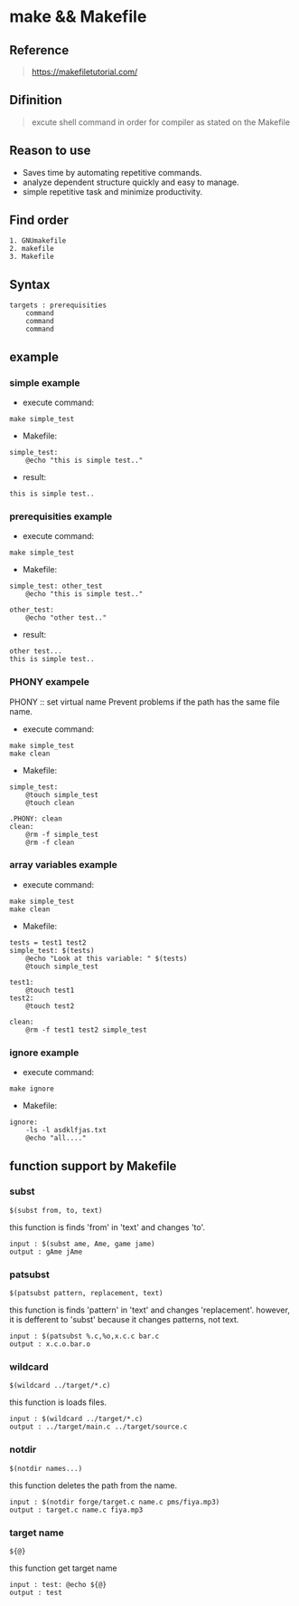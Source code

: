# make && Makefile
## Reference
> https://makefiletutorial.com/
## Difinition
> excute shell command in order for compiler as stated on the Makefile

## Reason to use
* Saves time by automating repetitive commands.
* analyze dependent structure quickly and easy to manage.
* simple repetitive task and minimize productivity.

## Find order
```
1. GNUmakefile
2. makefile
3. Makefile
```

## Syntax
```
targets : prerequisities
    command
    command
    command
```
## example
### simple example
* execute command: 
```
make simple_test
```
* Makefile:
```
simple_test:
    @echo "this is simple test.."
```
* result:
```
this is simple test..
```
### prerequisities example
* execute command: 
```
make simple_test
```
* Makefile:
```
simple_test: other_test
    @echo "this is simple test.."

other_test:
    @echo "other test.."
```
* result:
```
other test...
this is simple test..
```

### PHONY exampele
PHONY :: set virtual name
Prevent problems if the path has the same file name.
* execute command:
```
make simple_test
make clean
```
* Makefile:
```
simple_test:
	@touch simple_test
	@touch clean
 
.PHONY: clean
clean:
	@rm -f simple_test
	@rm -f clean
```

### array variables example
* execute command:
```
make simple_test
make clean
```
* Makefile:
```
tests = test1 test2
simple_test: $(tests)
	@echo "Look at this variable: " $(tests)
	@touch simple_test

test1:
	@touch test1
test2:
	@touch test2
 
clean:
	@rm -f test1 test2 simple_test
```
### ignore example
* execute command:
```
make ignore
```
* Makefile:
```
ignore: 
	-ls -l asdklfjas.txt
	@echo "all...."

```

## function support by Makefile
### subst
```
$(subst from, to, text)
```
this function is finds 'from' in 'text' and changes 'to'.
```
input : $(subst ame, Ame, game jame)
output : gAme jAme
```

### patsubst
```
$(patsubst pattern, replacement, text)
```
this function is finds 'pattern' in 'text' and changes 'replacement'. however, it is defferent to 'subst' because it changes patterns, not text.
```
input : $(patsubst %.c,%o,x.c.c bar.c
output : x.c.o.bar.o 
```

### wildcard
```
$(wildcard ../target/*.c)
```
this function is loads files.
```
input : $(wildcard ../target/*.c)
output : ../target/main.c ../target/source.c
```

### notdir
```
$(notdir names...)
```
this function deletes the path from the name.
```
input : $(notdir forge/target.c name.c pms/fiya.mp3)
output : target.c name.c fiya.mp3
```

### target name
```
${@}
```
this function get target name
```
input : test: @echo ${@}
output : test    
```
